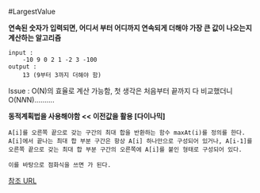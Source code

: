 #LargestValue

**연속된 숫자가 입력되면, 어디서 부터 어디까지 연속되게 더해야 가장 큰 값이 나오는지 계산하는 알고리즘**

	input :
		-10 9 0 2 1 -2 3 -100
	output :
		13 (9부터 3까지 더해야 함)

Issue : O(N)의 효율로 계산 가능함, 첫 생각은 처음부터 끝까지 다 비교했더니 O(N*N*N)..........

**동적계획법을 사용해야함 << 이전값을 활용 [다이나믹]**

	A[i]를 오른쪽 끝으로 갖는 구간의 최대 합을 반환하는 함수 maxAt(i)를 정의를 한다.
	A[i]에서 끝나는 최대 합 부분 구간은 항상 A[i] 하나만으로 구성되어 있거나, A[i-1]를 오른쪽 끝으로 갖는 최대 합 부분 구간의 오른쪽에 A[i]를 붙인 형태로 구성되어 있다. 

	이를 바탕으로 점화식을 쓰면 가 된다.

[참조 URL](http://jungmonster.tistory.com/126)
